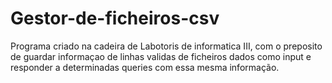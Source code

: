 # Gestor-de-ficheiros-csv
Programa criado na cadeira de Labotoris de informatica III, com o preposito de guardar informaçao de linhas validas de ficheiros dados como input e responder a determinadas queries com essa mesma informação.
